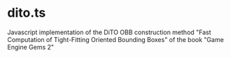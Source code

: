 # dito.ts
Javascript implementation of the DiTO OBB construction method "Fast Computation of Tight-Fitting Oriented Bounding Boxes" of the book "Game Engine Gems 2"
